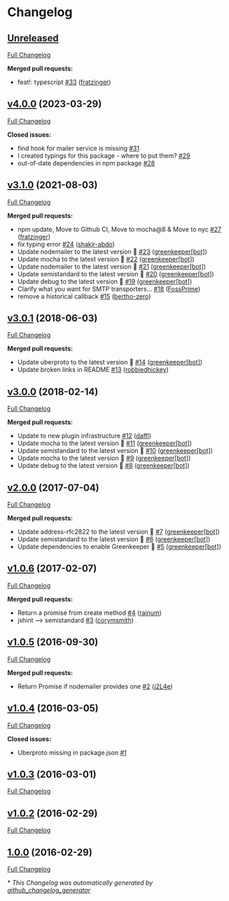 # Changelog

## [Unreleased](https://github.com/feathersjs-ecosystem/feathers-mailer/tree/HEAD)

[Full Changelog](https://github.com/feathersjs-ecosystem/feathers-mailer/compare/v4.0.0...HEAD)

**Merged pull requests:**

- feat!: typescript [\#33](https://github.com/feathersjs-ecosystem/feathers-mailer/pull/33) ([fratzinger](https://github.com/fratzinger))

## [v4.0.0](https://github.com/feathersjs-ecosystem/feathers-mailer/tree/v4.0.0) (2023-03-29)

[Full Changelog](https://github.com/feathersjs-ecosystem/feathers-mailer/compare/v3.1.0...v4.0.0)

**Closed issues:**

- find hook for mailer service is missing [\#31](https://github.com/feathersjs-ecosystem/feathers-mailer/issues/31)
- I created typings for this package - where to put them? [\#29](https://github.com/feathersjs-ecosystem/feathers-mailer/issues/29)
- out-of-date dependencies in npm package [\#28](https://github.com/feathersjs-ecosystem/feathers-mailer/issues/28)

## [v3.1.0](https://github.com/feathersjs-ecosystem/feathers-mailer/tree/v3.1.0) (2021-08-03)

[Full Changelog](https://github.com/feathersjs-ecosystem/feathers-mailer/compare/v3.0.1...v3.1.0)

**Merged pull requests:**

- npm update, Move to Github CI, Move to mocha@8 & Move to nyc [\#27](https://github.com/feathersjs-ecosystem/feathers-mailer/pull/27) ([fratzinger](https://github.com/fratzinger))
- fix typing error [\#24](https://github.com/feathersjs-ecosystem/feathers-mailer/pull/24) ([shakir-abdo](https://github.com/shakir-abdo))
- Update nodemailer to the latest version 🚀 [\#23](https://github.com/feathersjs-ecosystem/feathers-mailer/pull/23) ([greenkeeper[bot]](https://github.com/apps/greenkeeper))
- Update mocha to the latest version 🚀 [\#22](https://github.com/feathersjs-ecosystem/feathers-mailer/pull/22) ([greenkeeper[bot]](https://github.com/apps/greenkeeper))
- Update nodemailer to the latest version 🚀 [\#21](https://github.com/feathersjs-ecosystem/feathers-mailer/pull/21) ([greenkeeper[bot]](https://github.com/apps/greenkeeper))
- Update semistandard to the latest version 🚀 [\#20](https://github.com/feathersjs-ecosystem/feathers-mailer/pull/20) ([greenkeeper[bot]](https://github.com/apps/greenkeeper))
- Update debug to the latest version 🚀 [\#19](https://github.com/feathersjs-ecosystem/feathers-mailer/pull/19) ([greenkeeper[bot]](https://github.com/apps/greenkeeper))
- Clarify what you want for SMTP transporters... [\#18](https://github.com/feathersjs-ecosystem/feathers-mailer/pull/18) ([FossPrime](https://github.com/FossPrime))
- remove a historical callback [\#15](https://github.com/feathersjs-ecosystem/feathers-mailer/pull/15) ([bertho-zero](https://github.com/bertho-zero))

## [v3.0.1](https://github.com/feathersjs-ecosystem/feathers-mailer/tree/v3.0.1) (2018-06-03)

[Full Changelog](https://github.com/feathersjs-ecosystem/feathers-mailer/compare/v3.0.0...v3.0.1)

**Merged pull requests:**

- Update uberproto to the latest version 🚀 [\#14](https://github.com/feathersjs-ecosystem/feathers-mailer/pull/14) ([greenkeeper[bot]](https://github.com/apps/greenkeeper))
- Update broken links in README [\#13](https://github.com/feathersjs-ecosystem/feathers-mailer/pull/13) ([robbiedhickey](https://github.com/robbiedhickey))

## [v3.0.0](https://github.com/feathersjs-ecosystem/feathers-mailer/tree/v3.0.0) (2018-02-14)

[Full Changelog](https://github.com/feathersjs-ecosystem/feathers-mailer/compare/v2.0.0...v3.0.0)

**Merged pull requests:**

- Update to new plugin infrastructure [\#12](https://github.com/feathersjs-ecosystem/feathers-mailer/pull/12) ([daffl](https://github.com/daffl))
- Update mocha to the latest version 🚀 [\#11](https://github.com/feathersjs-ecosystem/feathers-mailer/pull/11) ([greenkeeper[bot]](https://github.com/apps/greenkeeper))
- Update semistandard to the latest version 🚀 [\#10](https://github.com/feathersjs-ecosystem/feathers-mailer/pull/10) ([greenkeeper[bot]](https://github.com/apps/greenkeeper))
- Update mocha to the latest version 🚀 [\#9](https://github.com/feathersjs-ecosystem/feathers-mailer/pull/9) ([greenkeeper[bot]](https://github.com/apps/greenkeeper))
- Update debug to the latest version 🚀 [\#8](https://github.com/feathersjs-ecosystem/feathers-mailer/pull/8) ([greenkeeper[bot]](https://github.com/apps/greenkeeper))

## [v2.0.0](https://github.com/feathersjs-ecosystem/feathers-mailer/tree/v2.0.0) (2017-07-04)

[Full Changelog](https://github.com/feathersjs-ecosystem/feathers-mailer/compare/v1.0.6...v2.0.0)

**Merged pull requests:**

- Update address-rfc2822 to the latest version 🚀 [\#7](https://github.com/feathersjs-ecosystem/feathers-mailer/pull/7) ([greenkeeper[bot]](https://github.com/apps/greenkeeper))
- Update semistandard to the latest version 🚀 [\#6](https://github.com/feathersjs-ecosystem/feathers-mailer/pull/6) ([greenkeeper[bot]](https://github.com/apps/greenkeeper))
- Update dependencies to enable Greenkeeper 🌴 [\#5](https://github.com/feathersjs-ecosystem/feathers-mailer/pull/5) ([greenkeeper[bot]](https://github.com/apps/greenkeeper))

## [v1.0.6](https://github.com/feathersjs-ecosystem/feathers-mailer/tree/v1.0.6) (2017-02-07)

[Full Changelog](https://github.com/feathersjs-ecosystem/feathers-mailer/compare/v1.0.5...v1.0.6)

**Merged pull requests:**

- Return a promise from create method [\#4](https://github.com/feathersjs-ecosystem/feathers-mailer/pull/4) ([rainum](https://github.com/rainum))
- jshint —\> semistandard [\#3](https://github.com/feathersjs-ecosystem/feathers-mailer/pull/3) ([corymsmith](https://github.com/corymsmith))

## [v1.0.5](https://github.com/feathersjs-ecosystem/feathers-mailer/tree/v1.0.5) (2016-09-30)

[Full Changelog](https://github.com/feathersjs-ecosystem/feathers-mailer/compare/v1.0.4...v1.0.5)

**Merged pull requests:**

- Return Promise if nodemailer provides one [\#2](https://github.com/feathersjs-ecosystem/feathers-mailer/pull/2) ([j2L4e](https://github.com/j2L4e))

## [v1.0.4](https://github.com/feathersjs-ecosystem/feathers-mailer/tree/v1.0.4) (2016-03-05)

[Full Changelog](https://github.com/feathersjs-ecosystem/feathers-mailer/compare/v1.0.3...v1.0.4)

**Closed issues:**

- Uberproto missing in package.json [\#1](https://github.com/feathersjs-ecosystem/feathers-mailer/issues/1)

## [v1.0.3](https://github.com/feathersjs-ecosystem/feathers-mailer/tree/v1.0.3) (2016-03-01)

[Full Changelog](https://github.com/feathersjs-ecosystem/feathers-mailer/compare/v1.0.2...v1.0.3)

## [v1.0.2](https://github.com/feathersjs-ecosystem/feathers-mailer/tree/v1.0.2) (2016-02-29)

[Full Changelog](https://github.com/feathersjs-ecosystem/feathers-mailer/compare/1.0.0...v1.0.2)

## [1.0.0](https://github.com/feathersjs-ecosystem/feathers-mailer/tree/1.0.0) (2016-02-29)

[Full Changelog](https://github.com/feathersjs-ecosystem/feathers-mailer/compare/ea67e3769ae41258194552d27607311e5a45e81d...1.0.0)



\* *This Changelog was automatically generated by [github_changelog_generator](https://github.com/github-changelog-generator/github-changelog-generator)*
